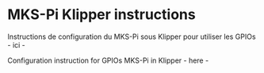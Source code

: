 # MKS-Pi Klipper instructions

Instructions de configuration du MKS-Pi sous Klipper pour utiliser les GPIOs  -  ici  -

Configuration instruction for GPIOs MKS-Pi in Klipper  -  here  -